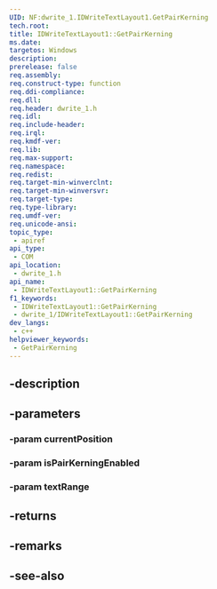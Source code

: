 ```yaml
---
UID: NF:dwrite_1.IDWriteTextLayout1.GetPairKerning
tech.root: 
title: IDWriteTextLayout1::GetPairKerning
ms.date: 
targetos: Windows
description: 
prerelease: false
req.assembly: 
req.construct-type: function
req.ddi-compliance: 
req.dll: 
req.header: dwrite_1.h
req.idl: 
req.include-header: 
req.irql: 
req.kmdf-ver: 
req.lib: 
req.max-support: 
req.namespace: 
req.redist: 
req.target-min-winverclnt: 
req.target-min-winversvr: 
req.target-type: 
req.type-library: 
req.umdf-ver: 
req.unicode-ansi: 
topic_type:
 - apiref
api_type:
 - COM
api_location:
 - dwrite_1.h
api_name:
 - IDWriteTextLayout1::GetPairKerning
f1_keywords:
 - IDWriteTextLayout1::GetPairKerning
 - dwrite_1/IDWriteTextLayout1::GetPairKerning
dev_langs:
 - c++
helpviewer_keywords:
 - GetPairKerning
---
```


## -description

## -parameters

### -param currentPosition

### -param isPairKerningEnabled

### -param textRange

## -returns

## -remarks

## -see-also

